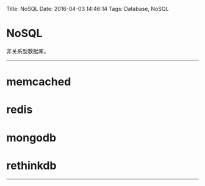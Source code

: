 Title: NoSQL
Date: 2016-04-03 14:46:14
Tags: Database, NoSQL



# NoSQL

非关系型数据库。

***

# memcached

# redis

# mongodb

# rethinkdb

***
